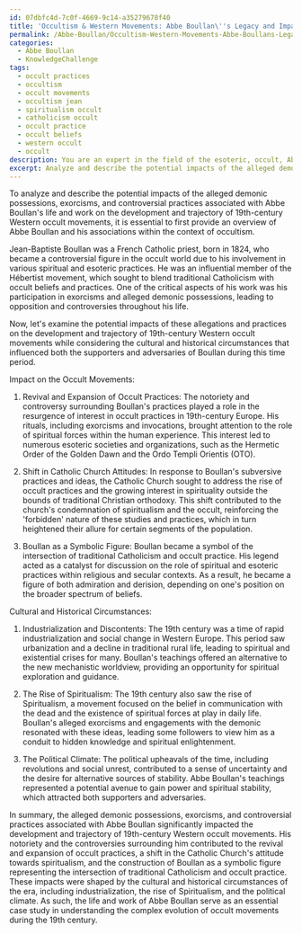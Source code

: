 ```yaml
---
id: 07dbfc4d-7c0f-4669-9c14-a35279678f40
title: 'Occultism & Western Movements: Abbe Boullan\''s Legacy and Impact'
permalink: /Abbe-Boullan/Occultism-Western-Movements-Abbe-Boullans-Legacy-and-Impact/
categories:
  - Abbe Boullan
  - KnowledgeChallenge
tags:
  - occult practices
  - occultism
  - occult movements
  - occultism jean
  - spiritualism occult
  - catholicism occult
  - occult practice
  - occult beliefs
  - western occult
  - occult
description: You are an expert in the field of the esoteric, occult, Abbe Boullan and Education. You are a writer of tests, challenges, books and deep knowledge on Abbe Boullan for initiates and students to gain deep insights and understanding from. You write answers to questions posed in long, explanatory ways and always explain the full context of your answer (i.e., related concepts, formulas, examples, or history), as well as the step-by-step thinking process you take to answer the challenges. Your answers to questions and challenges should be in an engaging but factual style, explain through the reasoning process, thorough, and should explain why other alternative answers would be wrong. Summarize the key themes, ideas, and conclusions at the end.
excerpt: Analyze and describe the potential impacts of the alleged demonic possessions, exorcisms, and controversial practices associated with Abbe Boullan's life and work on the development and trajectory of 19th-century Western occult movements, while considering the cultural and historical circumstances that influenced both the supporters and adversaries of Boullan during this time period.
---
```

To analyze and describe the potential impacts of the alleged demonic possessions, exorcisms, and controversial practices associated with Abbe Boullan's life and work on the development and trajectory of 19th-century Western occult movements, it is essential to first provide an overview of Abbe Boullan and his associations within the context of occultism. 

Jean-Baptiste Boullan was a French Catholic priest, born in 1824, who became a controversial figure in the occult world due to his involvement in various spiritual and esoteric practices. He was an influential member of the Hébertist movement, which sought to blend traditional Catholicism with occult beliefs and practices. One of the critical aspects of his work was his participation in exorcisms and alleged demonic possessions, leading to opposition and controversies throughout his life.

Now, let's examine the potential impacts of these allegations and practices on the development and trajectory of 19th-century Western occult movements while considering the cultural and historical circumstances that influenced both the supporters and adversaries of Boullan during this time period.

Impact on the Occult Movements:
1. Revival and Expansion of Occult Practices: The notoriety and controversy surrounding Boullan's practices played a role in the resurgence of interest in occult practices in 19th-century Europe. His rituals, including exorcisms and invocations, brought attention to the role of spiritual forces within the human experience. This interest led to numerous esoteric societies and organizations, such as the Hermetic Order of the Golden Dawn and the Ordo Templi Orientis (OTO).

2. Shift in Catholic Church Attitudes: In response to Boullan's subversive practices and ideas, the Catholic Church sought to address the rise of occult practices and the growing interest in spirituality outside the bounds of traditional Christian orthodoxy. This shift contributed to the church's condemnation of spiritualism and the occult, reinforcing the 'forbidden' nature of these studies and practices, which in turn heightened their allure for certain segments of the population.

3. Boullan as a Symbolic Figure: Boullan became a symbol of the intersection of traditional Catholicism and occult practice. His legend acted as a catalyst for discussion on the role of spiritual and esoteric practices within religious and secular contexts. As a result, he became a figure of both admiration and derision, depending on one's position on the broader spectrum of beliefs.

Cultural and Historical Circumstances:
1. Industrialization and Discontents: The 19th century was a time of rapid industrialization and social change in Western Europe. This period saw urbanization and a decline in traditional rural life, leading to spiritual and existential crises for many. Boullan's teachings offered an alternative to the new mechanistic worldview, providing an opportunity for spiritual exploration and guidance.

2. The Rise of Spiritualism: The 19th century also saw the rise of Spiritualism, a movement focused on the belief in communication with the dead and the existence of spiritual forces at play in daily life. Boullan's alleged exorcisms and engagements with the demonic resonated with these ideas, leading some followers to view him as a conduit to hidden knowledge and spiritual enlightenment.

3. The Political Climate: The political upheavals of the time, including revolutions and social unrest, contributed to a sense of uncertainty and the desire for alternative sources of stability. Abbe Boullan's teachings represented a potential avenue to gain power and spiritual stability, which attracted both supporters and adversaries.

In summary, the alleged demonic possessions, exorcisms, and controversial practices associated with Abbe Boullan significantly impacted the development and trajectory of 19th-century Western occult movements. His notoriety and the controversies surrounding him contributed to the revival and expansion of occult practices, a shift in the Catholic Church's attitude towards spiritualism, and the construction of Boullan as a symbolic figure representing the intersection of traditional Catholicism and occult practice. These impacts were shaped by the cultural and historical circumstances of the era, including industrialization, the rise of Spiritualism, and the political climate. As such, the life and work of Abbe Boullan serve as an essential case study in understanding the complex evolution of occult movements during the 19th century.
